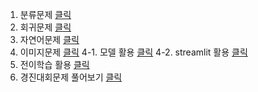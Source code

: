1. 분류문제 [클릭](https://github.com/LEEHYOTAE/LHT/blob/main/JAIBC_2022481013_%EC%9D%B4%ED%9A%A8%ED%83%9C_Classification_drug.ipynb)
2. 회귀문제 [클릭](https://github.com/LEEHYOTAE/LHT/blob/main/JAIBC_2022481013_%EC%9D%B4%ED%9A%A8%ED%83%9C_Regression_possum.ipynb)
3. 자연어문제 [클릭](https://github.com/LEEHYOTAE/LHT/blob/main/NLP_2022481013_LEEHYOTAE.ipynb)
4. 이미지문제 [클릭](https://github.com/LEEHYOTAE/LHT/blob/main/ImageClassification_2022481013_LEEHYOTAE.ipynb)
4-1. 모델 활용 [클릭](https://github.com/LEEHYOTAE/LHT/blob/main/image_classifier.py)
4-2. streamlit 활용 [클릭](https://github.com/LEEHYOTAE/LHT/blob/main/image_classifier_app.py)
5. 전이학습 활용 [클릭](https://github.com/LEEHYOTAE/LHT/blob/main/Transfer_Learning_of_Image_Classification_using_MobileNet_V2_2022481013_%EC%9D%B4%ED%9A%A8%ED%83%9C_V5.ipynb)
6. 경진대회문제 풀어보기 [클릭](https://github.com/LEEHYOTAE/LHT/blob/main/trash.ipynb)
